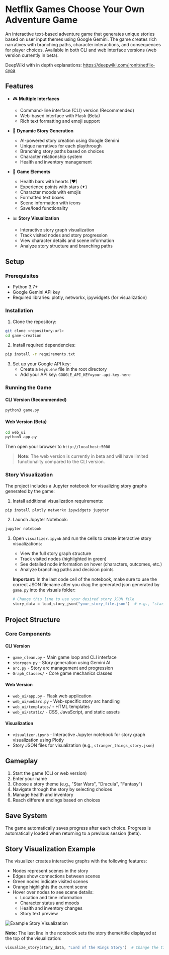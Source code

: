 # Netflix Games Choose Your Own Adventure Game

An interactive text-based adventure game that generates unique stories based on user input themes using Google Gemini. The game creates rich narratives with branching paths, character interactions, and consequences for player choices. Available in both CLI and web interface versions (web version currently in beta).

DeepWiki with in depth explanations: https://deepwiki.com/jronit/netflix-cyoa

## Features

- 🎮 **Multiple Interfaces**
  - Command-line interface (CLI) version (Recommended)
  - Web-based interface with Flask (Beta)
  - Rich text formatting and emoji support

- 📖 **Dynamic Story Generation**
  - AI-powered story creation using Google Gemini
  - Unique narratives for each playthrough
  - Branching story paths based on choices
  - Character relationship system
  - Health and inventory management

- 🎯 **Game Elements**
  - Health bars with hearts (♥)
  - Experience points with stars (✦)
  - Character moods with emojis
  - Formatted text boxes
  - Scene information with icons
  - Save/load functionality
  
- 📊 **Story Visualization**
  - Interactive story graph visualization
  - Track visited nodes and story progression
  - View character details and scene information
  - Analyze story structure and branching paths

## Setup

### Prerequisites
- Python 3.7+
- Google Gemini API key
- Required libraries: plotly, networkx, ipywidgets (for visualization)

### Installation

1. Clone the repository:
```bash
git clone <repository-url>
cd game-creation
```

2. Install required dependencies:
```bash
pip install -r requirements.txt
```

3. Set up your Google API key:
   - Create a `keys.env` file in the root directory
   - Add your API key: `GOOGLE_API_KEY=your-api-key-here`

### Running the Game

#### CLI Version (Recommended)
```bash
python3 game.py
```

#### Web Version (Beta)
```bash
cd web_ui
python3 app.py
```
Then open your browser to `http://localhost:5000`

> **Note:** The web version is currently in beta and will have limited functionality compared to the CLI version.

### Story Visualization

The project includes a Jupyter notebook for visualizing story graphs generated by the game:

1. Install additional visualization requirements:
```bash
pip install plotly networkx ipywidgets jupyter
```

2. Launch Jupyter Notebook:
```bash
jupyter notebook
```

3. Open `visualizer.ipynb` and run the cells to create interactive story visualizations:
   - View the full story graph structure
   - Track visited nodes (highlighted in green)
   - See detailed node information on hover (characters, outcomes, etc.)
   - Analyze branching paths and decision points

   **Important:** In the last code cell of the notebook, make sure to use the correct JSON filename after you drag the generated json generated by `game.py` into the visuals folder:
   ```python
   # Change this line to use your desired story JSON file
   story_data = load_story_json("your_story_file.json")  # e.g., "star_wars_story.json"
   ```
   

## Project Structure

### Core Components

#### CLI Version
- `game_clean.py` - Main game loop and CLI interface
- `storygen.py` - Story generation using Gemini AI
- `arc.py` - Story arc management and progression
- `Graph_Classes/` - Core game mechanics classes

#### Web Version
- `web_ui/app.py` - Flask web application
- `web_ui/webarc.py` - Web-specific story arc handling
- `web_ui/templates/` - HTML templates
- `web_ui/static/` - CSS, JavaScript, and static assets

#### Visualization
- `visualizer.ipynb` - Interactive Jupyter notebook for story graph visualization using Plotly
- Story JSON files for visualization (e.g., `stranger_things_story.json`)

## Gameplay

1. Start the game (CLI or web version)
2. Enter your name
3. Choose a story theme (e.g., "Star Wars", "Dracula", "Fantasy")
4. Navigate through the story by selecting choices
5. Manage health and inventory
6. Reach different endings based on choices

## Save System

The game automatically saves progress after each choice. Progress is automatically loaded when returning to a previous session (beta).

## Story Visualization Example

The visualizer creates interactive graphs with the following features:
- Nodes represent scenes in the story
- Edges show connections between scenes
- Green nodes indicate visited scenes
- Orange highlights the current scene
- Hover over nodes to see scene details:
  - Location and time information
  - Character status and moods
  - Health and inventory changes
  - Story text preview

![Example Story Visualization](https://via.placeholder.com/800x500?text=Story+Visualization+Example)

**Note:** The last line in the notebook sets the story theme/title displayed at the top of the visualization:
```python
visualize_story(story_data, "Lord of the Rings Story")  # Change the title to match your story theme
```